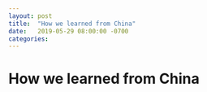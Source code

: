 ```yaml
---
layout: post
title:  "How we learned from China"
date:   2019-05-29 08:00:00 -0700
categories: 
---
```


# How we learned from China
